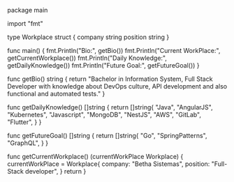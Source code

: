 package main

import "fmt"

type Workplace struct {
	company  string
	position string
}

func main() {
	fmt.Println("Bio:", getBio())
	fmt.Println("Current WorkPlace:", getCurrentWorkplace())
	fmt.Println("Daily Knowledge:", getDailyKnowledge())
	fmt.Println("Future Goal:", getFutureGoal())
}

func getBio() string {
	return "Bachelor in Information System, Full Stack Developer with knowledge about DevOps culture, API development and also functional and automated tests."
}

func getDailyKnowledge() []string {
	return []string{
		"Java",
		"AngularJS",
		"Kubernetes",
		"Javascript",
		"MongoDB",
		"NestJS",
		"AWS",
		"GitLab",
		"Flutter",
	}
}

func getFutureGoal() []string {
	return []string{
		"Go",
		"SpringPatterns",
		"GraphQL",
	}
}

func getCurrentWorkplace() (currentWorkPlace Workplace) {
	currentWorkPlace = Workplace{
		company:  "Betha Sistemas",
		position: "Full-Stack developer",
	}
	return
}
